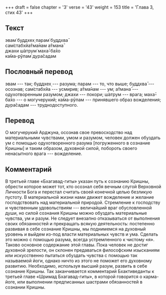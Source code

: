+++
draft = false
chapter = '3'
verse = '43'
weight = 153
title = 'Глава 3, стих 43'
+++
## Текст

эвам̇ буддхех̣ парам̇ буддхва̄  
сам̇стабхйа̄тма̄нам а̄тмана̄  
джахи ш́атрум̇ маха̄-ба̄хо  
ка̄ма-рӯпам̇ дура̄садам

## Пословный перевод

эвам --- так; буддхех̣ --- разума; парам --- то, что выше; буддхва̄ ---
осознав; сам̇стабхйа --- усмирив; а̄тма̄нам --- ум; а̄тмана̄ ---
одухотворенным разумом; джахи --- покори; ш́атрум --- врага; маха̄-ба̄хо
--- о могучерукий; ка̄ма-рӯпам --- принявшего образ вожделения; дура̄садам
--- труднодоступного.

## Перевод

О могучерукий Арджуна, осознав свое превосходство над материальными
чувствами, умом и разумом, человек должен обуздать ум с помощью
одухотворенного разума \[погруженного в сознание Кришны\] и таким
образом, духовной силой, побороть своего ненасытного врага ---
вожделение.

## Комментарий

В третьей главе «Бхагавад-гиты» указан путь к сознанию Кришны, обрести
которое может тот, кто осознал себя вечным слугой Верховной Личности
Бога и перестал считать своей конечной целью безликую пустоту. В
материальной жизни нами движет вожделение и желание господствовать над
материальной природой. Стремление к господству и чувственным
удовольствиям --- величайший враг обусловленной души, но силой сознания
Кришны можно обуздать материальные чувства, ум и разум. Не следует
внезапно отказываться от выполнения своих обязанностей и прекращать
всякую деятельность: постепенно развивая в себе сознание Кришны, мы
поднимемся на духовный уровень и выйдем из-под власти материальных
чувств и ума. Сделать это можно с помощью разума, всегда устремленного к
чистому «я». Таково основное содержание этой главы. Пока человек не
достиг духовной зрелости, он склонен предаваться философским изысканиям
или искусственно пытаться обуздать чувства с помощью так называемой
йоги, однако ничто из этого не поможет его духовному развитию.
Необходимо, используя высший разум, развить в себе сознание Кришны. Так
заканчивается комментарий Бхактиведанты к третьей главе «Шримад
Бхагавад-гиты», в которой говорится о карма-йоге, или выполнении
предписанных шастрами обязанностей в сознании Кришны.

